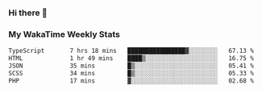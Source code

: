 ### Hi there 👋

<!--
**royschrauwen/royschrauwen** is a ✨ _special_ ✨ repository because its `README.md` (this file) appears on your GitHub profile.

Here are some ideas to get you started:

- 🔭 I’m currently working on ...
- 🌱 I’m currently learning ...
- 👯 I’m looking to collaborate on ...
- 🤔 I’m looking for help with ...
- 💬 Ask me about ...
- 📫 How to reach me: ...
- 😄 Pronouns: ...
- ⚡ Fun fact: ...
-->


### My WakaTime Weekly Stats
<!--START_SECTION:waka-->

```txt
TypeScript       7 hrs 18 mins   ████████████████▓░░░░░░░░   67.13 %
HTML             1 hr 49 mins    ████▒░░░░░░░░░░░░░░░░░░░░   16.75 %
JSON             35 mins         █▒░░░░░░░░░░░░░░░░░░░░░░░   05.41 %
SCSS             34 mins         █▒░░░░░░░░░░░░░░░░░░░░░░░   05.33 %
PHP              17 mins         ▓░░░░░░░░░░░░░░░░░░░░░░░░   02.68 %
```

<!--END_SECTION:waka-->
